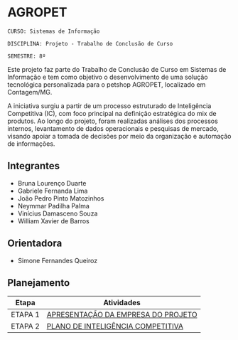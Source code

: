 # AGROPET

`CURSO: Sistemas de Informação`

`DISCIPLINA: Projeto - Trabalho de Conclusão de Curso`

`SEMESTRE: 8º`

Este projeto faz parte do Trabalho de Conclusão de Curso em Sistemas de Informação e tem como objetivo o desenvolvimento de uma solução tecnológica personalizada para o petshop AGROPET, localizado em Contagem/MG.

A iniciativa surgiu a partir de um processo estruturado de Inteligência Competitiva (IC), com foco principal na definição estratégica do mix de produtos. Ao longo do projeto, foram realizadas análises dos processos internos, levantamento de dados operacionais e pesquisas de mercado, visando apoiar a tomada de decisões por meio da organização e automação de informações.


## Integrantes

* Bruna Lourenço Duarte
* Gabriele Fernanda Lima
* João Pedro Pinto Matozinhos
* Neymmar Padilha Palma
* Vinícius Damasceno Souza
* William Xavier de Barros 


## Orientadora

* Simone Fernandes Queiroz


## Planejamento

| Etapa         | Atividades |
|  :----:   | ----------- |
| ETAPA 1         |[APRESENTAÇÃO DA EMPRESA DO PROJETO](docs/etapa1) <br> |
| ETAPA 2         |[PLANO DE INTELIGÊNCIA COMPETITIVA](docs/etapa2.md) <br> |
